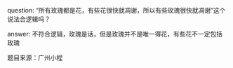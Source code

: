 <!--
 * @Author: chenjie
 * @Date: 2022-04-02 14:03:22
 * @LastEditTime: 2022-04-03 11:14:51
 * @LastEditors: Please set LastEditors
 * @Description: 广州小程
 * @FilePath: \Spring-Festival-practice\第二十四题\index.md
-->

question: 
“所有玫瑰都是花，有些花很快就凋谢，所以有些玫瑰很快就凋谢”这个说法合逻辑吗？


answer:
不符合逻辑，玫瑰是话，但是玫瑰并不是唯一得花，有些花不一定包括玫瑰


题目来源：广州小程